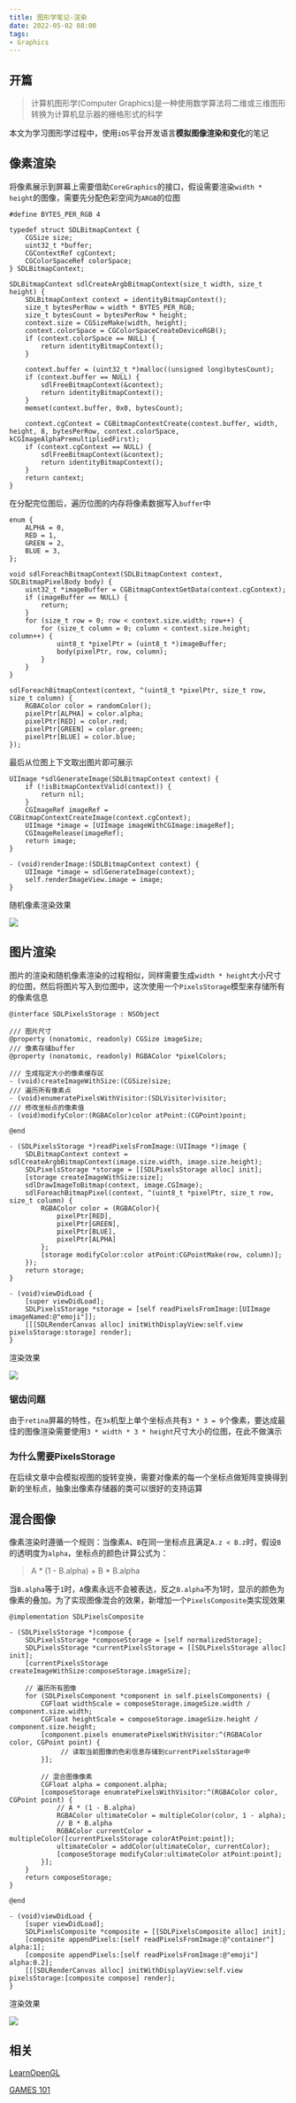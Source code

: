 ```yaml
---
title: 图形学笔记-渲染
date: 2022-05-02 08:00
tags:
- Graphics
---
```


## 开篇
> 计算机图形学(Computer Graphics)是一种使用数学算法将二维或三维图形转换为计算机显示器的栅格形式的科学

本文为学习图形学过程中，使用`iOS`平台开发语言**模拟图像渲染和变化**的笔记

## 像素渲染
将像素展示到屏幕上需要借助`CoreGraphics`的接口，假设需要渲染`width * height`的图像，需要先分配色彩空间为`ARGB`的位图

    #define BYTES_PER_RGB 4
    
    typedef struct SDLBitmapContext {
        CGSize size;
        uint32_t *buffer;
        CGContextRef cgContext;
        CGColorSpaceRef colorSpace;
    } SDLBitmapContext;
    
    SDLBitmapContext sdlCreateArgbBitmapContext(size_t width, size_t height) {
        SDLBitmapContext context = identityBitmapContext();
        size_t bytesPerRow = width * BYTES_PER_RGB;
        size_t bytesCount = bytesPerRow * height;
        context.size = CGSizeMake(width, height);
        context.colorSpace = CGColorSpaceCreateDeviceRGB();
        if (context.colorSpace == NULL) {
            return identityBitmapContext();
        }
        
        context.buffer = (uint32_t *)malloc((unsigned long)bytesCount);
        if (context.buffer == NULL) {
            sdlFreeBitmapContext(&context);
            return identityBitmapContext();
        }
        memset(context.buffer, 0x0, bytesCount);
        
        context.cgContext = CGBitmapContextCreate(context.buffer, width, height, 8, bytesPerRow, context.colorSpace, kCGImageAlphaPremultipliedFirst);
        if (context.cgContext == NULL) {
            sdlFreeBitmapContext(&context);
            return identityBitmapContext();
        }
        return context;
    }

在分配完位图后，遍历位图的内存将像素数据写入`buffer`中

    enum {
        ALPHA = 0,
        RED = 1,
        GREEN = 2,
        BLUE = 3,
    };
    
    void sdlForeachBitmapContext(SDLBitmapContext context, SDLBitmapPixelBody body) {
        uint32_t *imageBuffer = CGBitmapContextGetData(context.cgContext);
        if (imageBuffer == NULL) {
            return;
        }
        for (size_t row = 0; row < context.size.width; row++) {
            for (size_t column = 0; column < context.size.height; column++) {
                uint8_t *pixelPtr = (uint8_t *)imageBuffer;
                body(pixelPtr, row, column);
            }
        }
    }
    
    sdlForeachBitmapContext(context, ^(uint8_t *pixelPtr, size_t row, size_t column) {
        RGBAColor color = randomColor();
        pixelPtr[ALPHA] = color.alpha;
        pixelPtr[RED] = color.red;
        pixelPtr[GREEN] = color.green;
        pixelPtr[BLUE] = color.blue;
    });

最后从位图上下文取出图片即可展示

    UIImage *sdlGenerateImage(SDLBitmapContext context) {
        if (!isBitmapContextValid(context)) {
            return nil;
        }
        CGImageRef imageRef = CGBitmapContextCreateImage(context.cgContext);
        UIImage *image = [UIImage imageWithCGImage:imageRef];
        CGImageRelease(imageRef);
        return image;
    }
    
    - (void)renderImage:(SDLBitmapContext context) {
        UIImage *image = sdlGenerateImage(context);
        self.renderImageView.image = image;
    }

随机像素渲染效果

![](https://p9-juejin.byteimg.com/tos-cn-i-k3u1fbpfcp/d5af3cb786ee42129af736244c5384a8~tplv-k3u1fbpfcp-watermark.image?)

## 图片渲染
图片的渲染和随机像素渲染的过程相似，同样需要生成`width * height`大小尺寸的位图，然后将图片写入到位图中，这次使用一个`PixelsStorage`模型来存储所有的像素信息

    @interface SDLPixelsStorage : NSObject
    
    /// 图片尺寸
    @property (nonatomic, readonly) CGSize imageSize;
    /// 像素存储buffer
    @property (nonatomic, readonly) RGBAColor *pixelColors;
    
    /// 生成指定大小的像素缓存区
    - (void)createImageWithSize:(CGSize)size;
    /// 遍历所有像素点
    - (void)enumeratePixelsWithVisitor:(SDLVisitor)visitor;
    /// 修改坐标点的像素值
    - (void)modifyColor:(RGBAColor)color atPoint:(CGPoint)point;
    
    @end
    
    - (SDLPixelsStorage *)readPixelsFromImage:(UIImage *)image {
        SDLBitmapContext context = sdlCreateArgbBitmapContext(image.size.width, image.size.height);
        SDLPixelsStorage *storage = [[SDLPixelsStorage alloc] init];
        [storage createImageWithSize:size];
        sdlDrawImageToBitmap(context, image.CGImage);
        sdlForeachBitmapPixel(context, ^(uint8_t *pixelPtr, size_t row, size_t column) {
            RGBAColor color = (RGBAColor){
                pixelPtr[RED],
                pixelPtr[GREEN],
                pixelPtr[BLUE],
                pixelPtr[ALPHA]
            };
            [storage modifyColor:color atPoint:CGPointMake(row, column)];
        });
        return storage;
    }
    
    - (void)viewDidLoad {
        [super viewDidLoad];
        SDLPixelsStorage *storage = [self readPixelsFromImage:[UIImage imageNamed:@"emoji"]];
        [[[SDLRenderCanvas alloc] initWithDisplayView:self.view pixelsStorage:storage] render];
    }

渲染效果

![](https://p6-juejin.byteimg.com/tos-cn-i-k3u1fbpfcp/9c243840700548e2adb074a5af26bfdc~tplv-k3u1fbpfcp-watermark.image?)

### 锯齿问题
由于`retina`屏幕的特性，在`3x`机型上单个坐标点共有`3 * 3 = 9`个像素，要达成最佳的图像渲染需要使用`3 * width * 3 * height`尺寸大小的位图，在此不做演示

### 为什么需要PixelsStorage
在后续文章中会模拟视图的旋转变换，需要对像素的每一个坐标点做矩阵变换得到新的坐标点，抽象出像素存储器的类可以很好的支持运算

## 混合图像
像素渲染时遵循一个规则：当像素`A`、`B`在同一坐标点且满足`A.z < B.z`时，假设`B`的透明度为`alpha`，坐标点的颜色计算公式为：

> A * (1 - B.alpha) + B * B.alpha

当`B.alpha`等于`1`时，`A`像素永远不会被表达，反之`B.alpha`不为1时，显示的颜色为像素的叠加。为了实现图像混合的效果，新增加一个`PixelsComposite`类实现效果

    @implementation SDLPixelsComposite
    
    - (SDLPixelsStorage *)compose {
        SDLPixelsStorage *composeStorage = [self normalizedStorage];
        SDLPixelsStorage *currentPixelsStorage = [[SDLPixelsStorage alloc] init];
        [currentPixelsStorage createImageWithSize:composeStorage.imageSize];
        
        // 遍历所有图像
        for (SDLPixelsComponent *component in self.pixelsComponents) {
            CGFloat widthScale = composeStorage.imageSize.width / component.size.width;
            CGFloat heightScale = composeStorage.imageSize.height / component.size.height;
            [component.pixels enumeratePixelsWithVisitor:^(RGBAColor color, CGPoint point) {
                 // 读取当前图像的色彩信息存储到currentPixelsStorage中
            }];
            
            // 混合图像像素
            CGFloat alpha = component.alpha;
            [composeStorage enumratePixelsWithVisitor:^(RGBAColor color, CGPoint point) {
                // A * (1 - B.alpha)
                RGBAColor ultimateColor = multipleColor(color, 1 - alpha);
                // B * B.alpha
                RGBAColor currentColor = multipleColor([currentPixelsStorage colorAtPoint:point]);
                ultimateColor = addColor(ultimateColor, currentColor);
                [composeStorage modifyColor:ultimateColor atPoint:point];
            }];
        }
        return composeStorage;
    }
    
    @end
    
    - (void)viewDidLoad {
        [super viewDidLoad];
        SDLPixelsComposite *composite = [[SDLPixelsComposite alloc] init];
        [composite appendPixels:[self readPixelsFromImage:@"container"] alpha:1];
        [composite appendPixels:[self readPixelsFromImage:@"emoji"] alpha:0.2];
        [[[SDLRenderCanvas alloc] initWithDisplayView:self.view pixelsStorage:[composite compose] render];
    }

渲染效果

![](https://p1-juejin.byteimg.com/tos-cn-i-k3u1fbpfcp/dc96d0cee1654461978d8ad13ec5cd6c~tplv-k3u1fbpfcp-watermark.image?)

## 相关
[LearnOpenGL](https://learnopengl-cn.github.io)

[GAMES 101](https://www.bilibili.com/video/BV1X7411F744?spm_id_from=333.337.search-card.all.click)